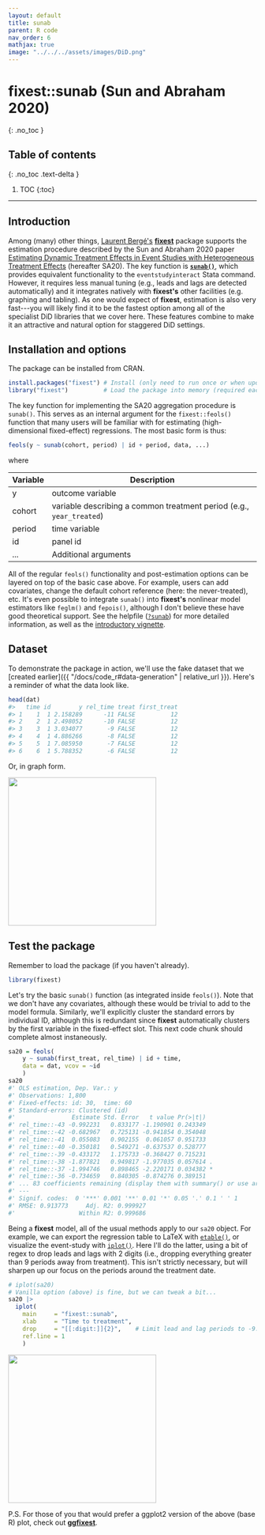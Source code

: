 ```yaml
---
layout: default
title: sunab
parent: R code
nav_order: 6
mathjax: true
image: "../../../assets/images/DiD.png"
---
```


# fixest::sunab (Sun and Abraham 2020)
{: .no_toc }

## Table of contents
{: .no_toc .text-delta }

1. TOC
{:toc}

---

## Introduction

Among (many) other things, 
[Laurent Bergé's](https://sites.google.com/site/laurentrberge/)
[**fixest**](https://lrberge.github.io/fixest/) package supports the estimation
procedure described by the Sun and Abraham 2020 paper [Estimating Dynamic
Treatment Effects in Event Studies with Heterogeneous Treatment
Effects](https://www.sciencedirect.com/science/article/pii/S030440762030378X)
(hereafter SA20).  The key function is 
**[`sunab()`](https://lrberge.github.io/fixest/reference/sunab.html)**,
which provides equivalent
functionality to the `eventstudyinteract` Stata command. However, it requires
less manual tuning (e.g., leads and lags are detected automatically) and it 
integrates natively with **fixest's** other facilities (e.g. graphing and
tabling). As one would expect of **fixest**, estimation is also very fast---you
will likely find it to be the fastest option among all of the specialist DiD
libraries that we cover here. These features combine to make it an attractive
and natural option for staggered DiD settings.

## Installation and options

The package can be installed from CRAN.

```r
install.packages("fixest") # Install (only need to run once or when updating)
library("fixest")          # Load the package into memory (required each new session)
```

The key function for implementing the SA20 aggregation procedure is `sunab()`.
This serves as an internal argument for the `fixest::feols()` function that
many users will be familiar with for estimating (high-dimensional fixed-effect)
regressions. The most basic form is thus:

```r
feols(y ~ sunab(cohort, period) | id + period, data, ...)
```

where

| Variable | Description |
| ----- | ----- |
| y | outcome variable |
| cohort | variable describing a common treatment period (e.g., `year_treated`) |
| period | time variable  |
| id | panel id |
| ... | Additional arguments |

All of the regular `feols()` functionality and post-estimation options can be
layered on top of the basic case above. For example, users can add covariates, 
change the default cohort reference (here: the never-treated), etc. It's even
possible to integrate `sunab()` into **fixest's** nonlinear model estimators
like `feglm()` and `fepois()`, although I don't believe these have good 
theoretical support. See the helpfile
([`?sunab`](https://lrberge.github.io/fixest/reference/sunab.html))
for more detailed information, as well as the
[introductory vignette](https://lrberge.github.io/fixest/articles/fixest_walkthrough.html#staggered-difference-in-differences-sun-and-abraham-2020).

## Dataset

To demonstrate the package in action, we'll use the fake dataset that we 
[created earlier]({{ "/docs/code_r#data-generation" | relative_url }}). Here's a 
reminder of what the data look like.

```r
head(dat)
#>   time id        y rel_time treat first_treat
#> 1    1  1 2.158289      -11 FALSE          12
#> 2    2  1 2.498052      -10 FALSE          12
#> 3    3  1 3.034077       -9 FALSE          12
#> 4    4  1 4.886266       -8 FALSE          12
#> 5    5  1 7.085950       -7 FALSE          12
#> 6    6  1 5.788352       -6 FALSE          12
```

Or, in graph form.

<img src="../../../assets/images/test_data_R.png" height="300">

## Test the package

Remember to load the package (if you haven't already).

```r
library(fixest)
```

Let's try the basic `sunab()` function (as integrated inside `feols()`). Note 
that we don't have any covariates, although these would be trivial to add to the
model formula. Similarly, we'll explicitly cluster the standard errors by
individual ID, although this is redundant since **fixest** automatically
clusters by the first variable in the fixed-effect slot. This next code chunk
should complete almost instaneously.

```r
sa20 = feols(
    y ~ sunab(first_treat, rel_time) | id + time, 
    data = dat, vcov = ~id
    )
sa20
#' OLS estimation, Dep. Var.: y
#' Observations: 1,800 
#' Fixed-effects: id: 30,  time: 60
#' Standard-errors: Clustered (id) 
#'                Estimate Std. Error   t value Pr(>|t|)    
#' rel_time::-43 -0.992231   0.833177 -1.190901 0.243349    
#' rel_time::-42 -0.682967   0.725131 -0.941854 0.354048    
#' rel_time::-41  0.055083   0.902155  0.061057 0.951733    
#' rel_time::-40 -0.350181   0.549271 -0.637537 0.528777    
#' rel_time::-39 -0.433172   1.175733 -0.368427 0.715231    
#' rel_time::-38 -1.877821   0.949817 -1.977035 0.057614 .  
#' rel_time::-37 -1.994746   0.898465 -2.220171 0.034382 *  
#' rel_time::-36 -0.734659   0.840305 -0.874276 0.389151    
#' ... 83 coefficients remaining (display them with summary() or use argument n)
#' ---
#' Signif. codes:  0 '***' 0.001 '**' 0.01 '*' 0.05 '.' 0.1 ' ' 1
#' RMSE: 0.913773     Adj. R2: 0.999927
#'                  Within R2: 0.999686
```

Being a **fixest** model, all of the usual methods apply to our `sa20` object.
For example, we can export the regression table to LaTeX with
[`etable()`](https://lrberge.github.io/fixest/reference/etable.html), or
visualize the event-study with
[`iplot()`](https://lrberge.github.io/fixest/reference/coefplot.html#iplot-1).
Here I'll do the latter, using a bit of regex to drop leads and lags with 2
digits (i.e., dropping everything greater than 9 periods away from treatment).
This isn't strictly necessary, but will sharpen up our focus on the periods
around the treatment date.

```r
# iplot(sa20)
# Vanilla option (above) is fine, but we can tweak a bit...
sa20 |>
  iplot(
    main     = "fixest::sunab",
    xlab     = "Time to treatment",
    drop     = "[[:digit:]]{2}",    # Limit lead and lag periods to -9:9
    ref.line = 1
    )
```

<img src="../../../assets/images/sunab_R.png" height="300">

P.S. For those of you that would prefer a ggplot2 version of the above (base R)
plot, check out [**ggfixest**](https://grantmcdermott.com/ggfixest/).